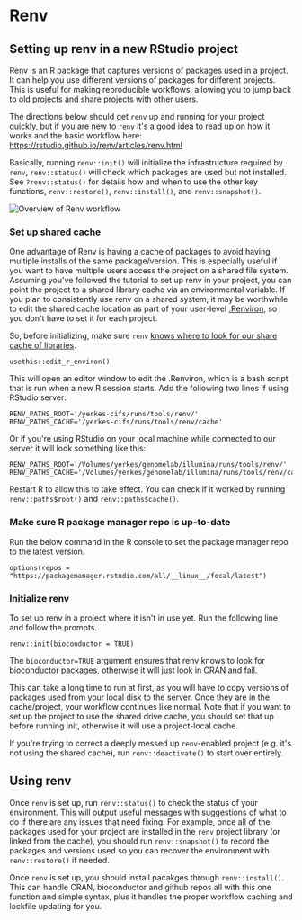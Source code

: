 # Renv

## Setting up renv in a new RStudio project

Renv is an R package that captures versions of packages used in a project. It can help you use different versions of packages for different projects. This is useful for making reproducible workflows, allowing you to jump back to old projects and share projects with other users. 

The directions below should get `renv` up and running for your project quickly, but if you are new to `renv` it's a good idea to read up on how it works and the basic workflow here: https://rstudio.github.io/renv/articles/renv.html

Basically, running `renv::init()` will initialize the infrastructure required by `renv`, `renv::status()` will check which packages are used but not installed. See `?renv::status()` for details how and when to use the other key functions, `renv::restore()`, `renv::install()`, and `renv::snapshot()`.

![Overview of Renv workflow](https://rstudio.github.io/renv/articles/renv.png)


### Set up shared cache

One advantage of Renv is having a cache of packages to avoid having multiple installs of the same package/version. This is especially useful if you want to have multiple users access the project on a shared file system. Assuming you've followed the tutorial to set up renv in your project, you can point the project to a shared library cache via an environmental variable. If you plan to consistently use renv on a shared system, it may be worthwhile to edit the shared cache location as part of your user-level [.Renviron](https://support.posit.co/hc/en-us/articles/360047157094-Managing-R-with-Rprofile-Renviron-Rprofile-site-Renviron-site-rsession-conf-and-repos-conf), so you don't have to set it for each project.

So, before initializing, make sure `renv` [knows where to look for our share cache of libraries](https://rstudio.github.io/renv/reference/paths.html).
```
usethis::edit_r_environ()
```

This will open an editor window to edit the .Renviron, which is a bash script that is run when a new R session starts. Add the following two lines if using RStudio server:
```
RENV_PATHS_ROOT='/yerkes-cifs/runs/tools/renv/'
RENV_PATHS_CACHE='/yerkes-cifs/runs/tools/renv/cache'
```

Or if you're using RStudio on your local machine while connected to our server it will look something like this:
```
RENV_PATHS_ROOT='/Volumes/yerkes/genomelab/illumina/runs/tools/renv/'
RENV_PATHS_CACHE='/Volumes/yerkes/genomelab/illumina/runs/tools/renv/cache'
```

Restart R to allow this to take effect. You can check if it worked by running `renv::paths$root()` and `renv::paths$cache()`.

### Make sure R package manager repo is up-to-date

Run the below command in the R console to set the package manager repo to the latest version.

```
options(repos = "https://packagemanager.rstudio.com/all/__linux__/focal/latest")
```

### Initialize renv

To set up renv in a project where it isn't in use yet. Run the following line and follow the prompts.
```
renv::init(bioconductor = TRUE)
```

The `bioconductor=TRUE` argument ensures that renv knows to look for bioconductor packages, otherwise it will just look in CRAN and fail. 

This can take a long time to run at first, as you will have to copy versions of packages used from your local disk to the server. Once they are in the cache/project, your workflow continues like normal. Note that if you want to set up the project to use the shared drive cache, you should set that up before running init, otherwise it will use a project-local cache.

If you're trying to correct a deeply messed up `renv`-enabled project (e.g. it's not using the shared cache), run `renv::deactivate()` to start over entirely.

## Using renv

Once `renv` is set up, run `renv::status()` to check the status of your environment. This will output useful messages with suggestions of what to do if there are any issues that need fixing. For example, once all of the packages used for your project are installed in the `renv` project library (or linked from the cache), you should run `renv::snapshot()` to record the packages and versions used so you can recover the environment with `renv::restore()` if needed.

Once `renv` is set up, you should install pacakges through `renv::install()`. This can handle CRAN, bioconductor and github repos all with this one function and simple syntax, plus it handles the proper workflow caching and lockfile updating for you. 
